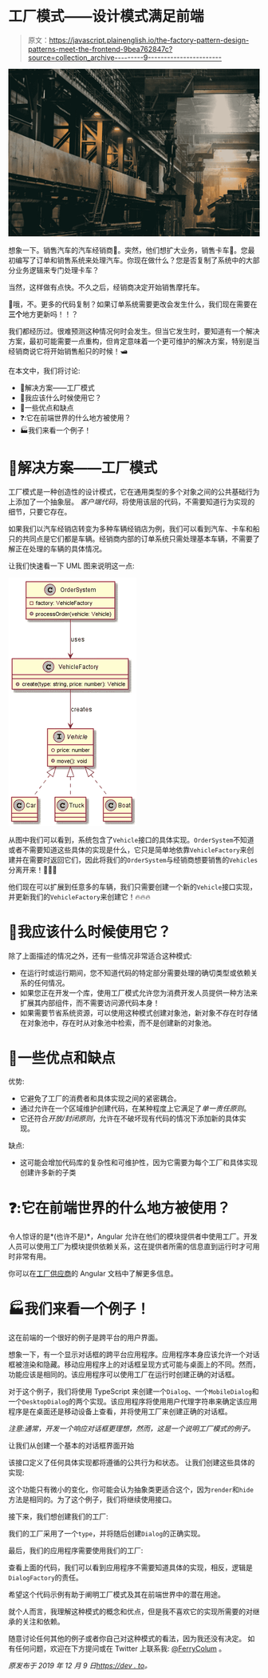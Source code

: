 # 工厂模式——设计模式满足前端

> 原文：<https://javascript.plainenglish.io/the-factory-pattern-design-patterns-meet-the-frontend-9bea762847c?source=collection_archive---------9----------------------->

![](img/2f5eba8e83d5ae52cc1d7c2a0ac00a64.png)

想象一下。销售汽车的汽车经销商🚗。突然，他们想扩大业务，销售卡车🚛。您最初编写了订单和销售系统来处理汽车。你现在做什么？您是否复制了系统中的大部分业务逻辑来专门处理卡车？

当然，这样做有点快。不久之后，经销商决定开始销售摩托车。

🤦哦，不。更多的代码复制？如果订单系统需要更改会发生什么，我们现在需要在**三个**地方更新吗！！？

我们都经历过。很难预测这种情况何时会发生。但当它发生时，要知道有一个解决方案，最初可能需要一点重构，但肯定意味着一个更可维护的解决方案，特别是当经销商说它将开始销售船只的时候！🛥️

在本文中，我们将讨论:

*   💪解决方案——工厂模式
*   🤔我应该什么时候使用它？
*   🤯一些优点和缺点
*   ❓:它在前端世界的什么地方被使用？
*   🏭我们来看一个例子！

# 💪解决方案——工厂模式

工厂模式是一种创造性的设计模式，它在通用类型的多个对象之间的公共基础行为上添加了一个抽象层。
*客户端代码*，将使用该层的代码，不需要知道行为实现的细节，只要它存在。

如果我们以汽车经销店转变为多种车辆经销店为例，我们可以看到汽车、卡车和船只的共同点是它们都是车辆。经销商内部的订单系统只需处理基本车辆，不需要了解正在处理的车辆的具体情况。

让我们快速看一下 UML 图来说明这一点:

![](img/fe9a2cb2e93cb402bc969f8581021b32.png)

从图中我们可以看到，系统包含了`Vehicle`接口的具体实现。`OrderSystem`不知道或者不需要知道这些具体的实现是什么，它只是简单地依靠`VehicleFactory`来创建并在需要时返回它们，因此将我们的`OrderSystem`与经销商想要销售的`Vehicles`分离开来！🚀🚀🚀

他们现在可以扩展到任意多的车辆，我们只需要创建一个新的`Vehicle`接口实现，并更新我们的`VehicleFactory`来创建它！🔥🔥🔥

# 🤔我应该什么时候使用它？

除了上面描述的情况之外，还有一些情况非常适合这种模式:

*   在运行时或运行期间，您不知道代码的特定部分需要处理的确切类型或依赖关系的任何情况。
*   如果您正在开发一个库，使用工厂模式允许您为消费开发人员提供一种方法来扩展其内部组件，而不需要访问源代码本身！
*   如果需要节省系统资源，可以使用这种模式创建对象池，新对象不存在时存储在对象池中，存在时从对象池中检索，而不是创建新的对象池。

# 🤯一些优点和缺点

优势:

*   它避免了工厂的消费者和具体实现之间的紧密耦合。
*   通过允许在一个区域维护创建代码，在某种程度上它满足了*单一责任原则*。
*   它还符合*开放/封闭原则*，允许在不破坏现有代码的情况下添加新的具体实现。

缺点:

*   这可能会增加代码库的复杂性和可维护性，因为它需要为每个工厂和具体实现创建许多新的子类

# ❓:它在前端世界的什么地方被使用？

令人惊讶的是*(也许不是)*，Angular 允许在他们的模块提供者中使用工厂。开发人员可以使用工厂为模块提供依赖关系，这在提供者所需的信息直到运行时才可用时非常有用。

你可以在[工厂供应商](https://angular.io/guide/dependency-injection-providers#factory-providers)的 Angular 文档中了解更多信息。

# 🏭我们来看一个例子！

这在前端的一个很好的例子是跨平台的用户界面。

想象一下，有一个显示对话框的跨平台应用程序。应用程序本身应该允许一个对话框被渲染和隐藏。移动应用程序上的对话框呈现方式可能与桌面上的不同。然而，功能应该是相同的。该应用程序可以使用工厂在运行时创建正确的对话框。

对于这个例子，我们将使用 TypeScript 来创建一个`Dialog`、一个`MobileDialog`和一个`DesktopDialog`的两个实现。该应用程序将使用用户代理字符串来确定该应用程序是在桌面还是移动设备上查看，并将使用工厂来创建正确的对话框。

*注意:通常，开发一个响应对话框更理想，然而，这是一个说明工厂模式的例子。*

让我们从创建一个基本的对话框界面开始

该接口定义了任何具体实现都将遵循的公共行为和状态。
让我们创建这些具体的实现:

这个功能只有微小的变化，你可能会认为抽象类更适合这个，因为`render`和`hide`方法是相同的。为了这个例子，我们将继续使用接口。

接下来，我们想创建我们的工厂:

我们的工厂采用了一个`type`，并将随后创建`Dialog`的正确实现。

最后，我们的应用程序需要使用我们的工厂:

查看上面的代码，我们可以看到应用程序不需要知道具体的实现，相反，逻辑是`DialogFactory`的责任。

希望这个代码示例有助于阐明工厂模式及其在前端世界中的潜在用途。

就个人而言，我理解这种模式的概念和优点，但是我不喜欢它的实现所需要的对继承的关注和依赖。

随意讨论任何其他的例子或者你自己对这种模式的看法，因为我还没有决定。
如有任何问题，欢迎在下方提问或在 Twitter 上联系我: [@FerryColum](https://twitter.com/FerryColum) 。

*原发布于 2019 年 12 月 9 日*[*https://dev . to*](https://dev.to/coly010/the-factory-pattern-design-patterns-meet-the-frontend-1p2l)*。*